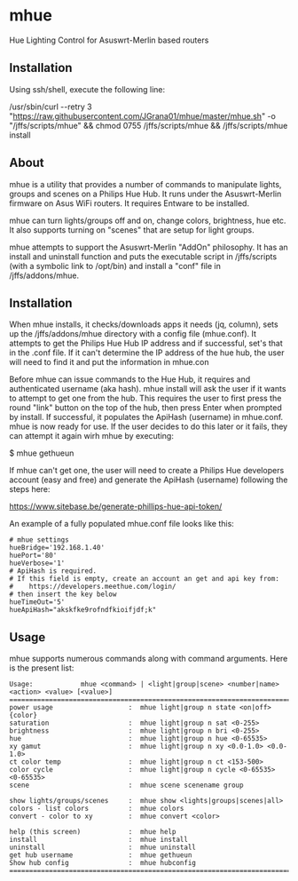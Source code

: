 # mhue
Hue Lighting Control for Asuswrt-Merlin based routers
## Installation
Using ssh/shell, execute the following line:

/usr/sbin/curl --retry 3 "https://raw.githubusercontent.com/JGrana01/mhue/master/mhue.sh" -o "/jffs/scripts/mhue" && chmod 0755 /jffs/scripts/mhue && /jffs/scripts/mhue install

## About
mhue is a utility that provides a number of commands to manipulate lights, groups and scenes on a Philips Hue Hub.
It runs under the Asuswrt-Merlin firmware on Asus WiFi routers. It requires Entware to be installed.

mhue can turn lights/groups off and on, change colors, brightness, hue etc. It also supports turning on "scenes" that are setup for light groups.

mhue attempts to support the Asuswrt-Merlin "AddOn" philosophy. It has an install and uninstall function and puts the executable script in /jffs/scripts (with a
symbolic link to /opt/bin) and install a "conf" file in /jffs/addons/mhue.

## Installation

When mhue installs, it checks/downloads apps it needs (jq, column), sets up the /jffs/addons/mhue directory with a config file (mhue.conf).
It attempts to get the Philips Hue Hub IP address and if successful, set's that in the .conf file.
If it can't determine the IP address of the hue hub, the user will need to find it and put the information in mhue.con

Before mhue can issue commands to the Hue Hub, it requires and authenticated username (aka hash). mhue install will ask the user if it wants to
attempt to get one from the hub.
This requires the user to first press the round "link" button on the top of the hub, then press Enter when prompted by install.
If successful, it populates the ApiHash (username) in mhue.conf. mhue is now ready for use.
If the user decides to do this later or it fails, they can attempt it again wirh mhue by executing:

$ mhue gethueun

If mhue can't get one, the user will need to create a Philips Hue developers account (easy and free) and generate the ApiHash (username) following the steps here:

https://www.sitebase.be/generate-phillips-hue-api-token/

An example of a fully populated mhue.conf file looks like this:

```
# mhue settings
hueBridge='192.168.1.40'
huePort='80'
hueVerbose='1'
# ApiHash is required.
# If this field is empty, create an account an get and api key from:
#    https://developers.meethue.com/login/
# then insert the key below
hueTimeOut='5'
hueApiHash="akskfke9rofndfkioifjdf;k"
```
## Usage
mhue supports numerous commands along with command arguments. Here is the present list:

```
Usage:            mhue <command> | <light|group|scene> <number|name> <action> <value> [<value>]
==========================================================================
power usage                   :  mhue light|group n state <on|off> {color}
saturation                    :  mhue light|group n sat <0-255>
brightness                    :  mhue light|group n bri <0-255>
hue                           :  mhue light|group n hue <0-65535>
xy gamut                      :  mhue light|group n xy <0.0-1.0> <0.0-1.0>
ct color temp                 :  mhue light|group n ct <153-500>
color cycle                   :  mhue light|group n cycle <0-65535> <0-65535>
scene                         :  mhue scene scenename group

show lights/groups/scenes     :  mhue show <lights|groups|scenes|all>
colors - list colors          :  mhue colors
convert - color to xy         :  mhue convert <color>

help (this screen)            :  mhue help
install                       :  mhue install
uninstall                     :  mhue uninstall
get hub username              :  mhue gethueun
Show hub config               :  mhue hubconfig
==========================================================================
```

